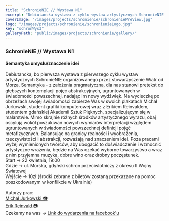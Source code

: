 ```yaml
---
title: "SchronieNIE // Wystawa N1"
excerpt: "Debiutancka wystawa z cyklu wystaw artystycznych SchronieNIE organizowanego przez stowarzyszenie Wiatr od Morza."
coverImage: "/images/projects/schronienie/schronieniePreView.jpg"
logo: "/images/projects/schronienie/schronienieLogo.jpg"
key: "schronWys3"
galleryPath: "public/images/projects/schronienie/gallery/"
---
```


### SchronieNIE // Wystawa N1

#### Semantyka umysłu/znaczenie idei

Debiutancka, bo pierwsza wystawa z pierwszego cyklu wystaw artystycznych SchronieNIE organizowanego przez stowarzyszenie Wiatr od Morza.
Semantyka - z założenia pragmatyczna, dla nas stanowi pretekst do głębszych kontemplacji pojęć abstrakcyjnych, ugruntowanych w świadomości powszechnej, nadając im nowy wydźwięk. Na wycieczkę po obrzeżach swojej świadomości zabierze Was w swoich plakatach Michał Jurkowski, student grafiki komputerowej wraz z Erikiem Reinvaldem, studentem gdańskiej Akademii Sztuk Pięknych, specjalizującym się w malarstwie. Mimo skrajnie różnych środków artystycznego wyrazu, obaj oscylują wokół poszukiwań nowych wymiarów interpretacji względem ugruntowanych w świadomości powszechnej definicji pojęć metafizycznych. Balansując na granicy realności i wyobrażenia, rzeczywistości i abstrakcji, rozważają nad znaczeniem idei.
Poza pracami wyżej wymienionych twórców, aby ubogacić to doświadczenie i wzmocnić artystyczne wrażenia, będzie na Was czekać wyborne towarzystwo a wraz z nim przyjemna muzyka, dobre wino oraz drobny poczęstunek.\
Start → 22 kwietnia, 19:00\
Gdzie → ul. Morska, gdyński schron przeciwlotniczy z okresu II Wojny Światowej\
Wejście → 10zł (środki zebrane z biletów zostaną przekazane na pomoc poszkodowanym w konflikcie w Ukrainie) <br /><br />
Autorzy prac:\
<a href='https://instagram.com/mjurkovski?utm_medium=copy_link'>Michał Jurkowski 📷</a> \
<a href='https://instagram.com/eeerikos?utm_medium=copy_link'>Erik Reinvald 📷</a> \
Czekamy na was →
<a href='https://facebook.com/events/s/schronienie-wystawa-n1/275378951465744/'>Link do wydarzenia na facebook'u</a>
